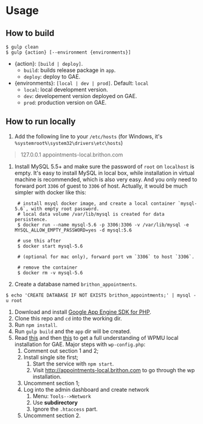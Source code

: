 # Usage

## How to build
```shell
$ gulp clean
$ gulp {action} [--environment {environments}]
```

* {action}:  `[build | deploy]`.
  + `build`: builds release package in `app`.
  + `deploy`: deploy to GAE.
* {environments}: `[local | dev | prod]`. Default: `local`
  + `local`: local development version.
  + `dev`: developement version deployed on GAE.
  + `prod`: production version on GAE.

## How to run locally
1. Add the following line to your `/etc/hosts` (for Windows, it's `%systemroot%\system32\drivers\etc\hosts`)

  > 127.0.0.1 appointments-local.brithon.com
1. Install MySQL 5.5+ and make sure the password of `root` on `localhost` is empty.
   It's easy to install MySQL in local box, while installation in virtual machine is recommended, which is also very easy. And you only need to forward port `3306` of guest to `3306` of host. Actually, it would be much simpler with docker like this:

   ```shell
    # install msyql docker image, and create a local container `mysql-5.6`, with empty root password.
    # local data volume /var/lib/mysql is created for data persistence.
    $ docker run --name mysql-5.6 -p 3306:3306 -v /var/lib/mysql -e MYSQL_ALLOW_EMPTY_PASSWORD=yes -d mysql:5.6

    # use this after
    $ docker start mysql-5.6

    # (optional for mac only), forward port vm `3306` to host `3306`.

    # remove the container
    $ docker rm -v mysql-5.6
   ```
1. Create a database named `brithon_appointments`.

  ```shell
$ echo 'CREATE DATABASE IF NOT EXISTS brithon_appointments;' | mysql -u root
  ```
1. Download and install [Google App Engine SDK for PHP](https://cloud.google.com/appengine/downloads).
1. Clone this repo and `cd` into the working dir.
1. Run `npm install`.
1. Run `gulp build` and the `app` dir will be created.
1. Read [this](http://googlecloudplatform.github.io/appengine-php-wordpress-starter-project/) and then [this](http://www.frankie.bz/blog/developers/wordpress-multisite-on-google-app-engine-php-beta) to get a full understanding of WPMU local installation for GAE. Major steps with `wp-config.php`:
   1. Comment out section 1 and 2;
   2. Install single site first;
      1. Start the service with `npm start`.
      2. Visit http://appointments-local.brithon.com to go through the wp installation.
   3. Uncomment section 1;
   4. Log into the admin dashboard and create network
      1. Menu: `Tools-->Network`
      2. Use **subdirectory**
      3. Ignore the `.htaccess` part.
   5. Uncomment section 2.

